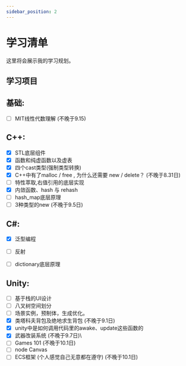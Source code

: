 ```yaml
---
sidebar_position: 2
---
```


# 学习清单
这里将会展示我的学习规划。
## 学习项目

## 基础:
- [ ] MIT线性代数理解 (不晚于9.15)

## C++:
- [x]  STL底层组件
- [x]  函数和纯虚函数以及虚表
- [x]  四个cast类型(强制类型转换)
- [x]  C++中有了malloc / free , 为什么还需要 new / delete？ (不晚于8.31日)
- [ ] 特性萃取,右值引用的底层实现
- [x] 内敛函数、hash 与 rehash
- [ ] hash_map底层原理
- [ ] 3种类型的new (不晚于9.5日)

## C#:
- [x] 泛型编程
- [ ] 反射
- [ ] dictionary底层原理


## Unity:
- [ ] 基于栈的UI设计
- [ ] 八叉树空间划分
- [ ] 场景实例，预制体，生成优化。
- [x] 类塔科夫背包及绝地求生背包 (不晚于9.1日)
- [x] unity中是如何调用代码里的awake、update这些函数的
- [x] 武器改装系统 (不晚于9.7日)\
- [ ] Games 101 (不晚于10.1日)
- [ ] node Canvas
- [ ] ECS框架 (个人感觉自己无意都在遵守) (不晚于10.1日)
